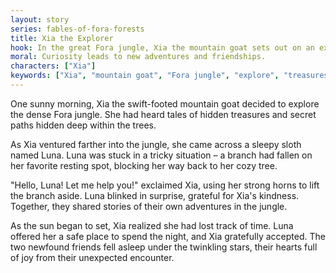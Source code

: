 ```yaml
---
layout: story
series: fables-of-fora-forests
title: Xia the Explorer
hook: In the great Fora jungle, Xia the mountain goat sets out on an exciting adventure. What will she discover?
moral: Curiosity leads to new adventures and friendships.
characters: ["Xia"]
keywords: ["Xia", "mountain goat", "Fora jungle", "explore", "treasures", "friendship", "hidden paths", "kindness", "adventures", "cozy tree"]
---
```


One sunny morning, Xia the swift-footed mountain goat decided to explore the dense Fora jungle. She had heard tales of hidden treasures and secret paths hidden deep within the trees.

As Xia ventured farther into the jungle, she came across a sleepy sloth named Luna. Luna was stuck in a tricky situation – a branch had fallen on her favorite resting spot, blocking her way back to her cozy tree.

"Hello, Luna! Let me help you!" exclaimed Xia, using her strong horns to lift the branch aside. Luna blinked in surprise, grateful for Xia's kindness. Together, they shared stories of their own adventures in the jungle.

As the sun began to set, Xia realized she had lost track of time. Luna offered her a safe place to spend the night, and Xia gratefully accepted. The two newfound friends fell asleep under the twinkling stars, their hearts full of joy from their unexpected encounter.
